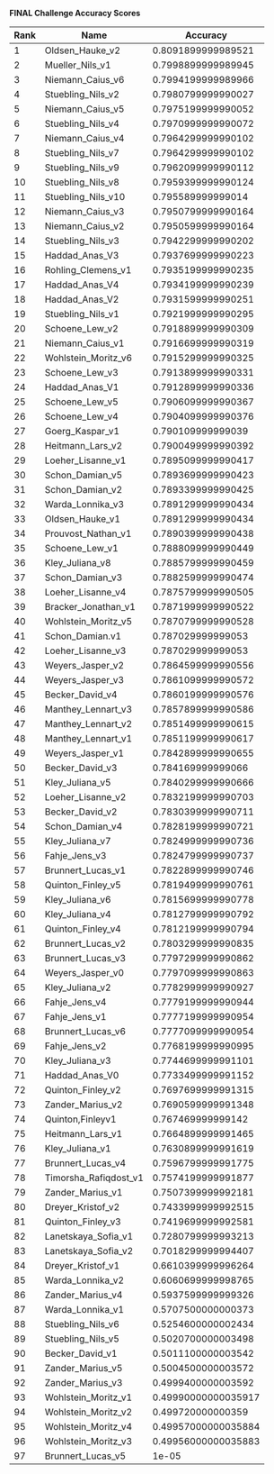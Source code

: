 **FINAL Challenge Accuracy Scores**



|Rank|Name|Accuracy|
|----|-----|---|
|1|Oldsen_Hauke_v2|0.8091899999989521|
|2|Mueller_Nils_v1|0.7998899999989945|
|3|Niemann_Caius_v6|0.7994199999989966|
|4|Stuebling_Nils_v2|0.7980799999990027|
|5|Niemann_Caius_v5|0.7975199999990052|
|6|Stuebling_Nils_v4|0.7970999999990072|
|7|Niemann_Caius_v4|0.7964299999990102|
|8|Stuebling_Nils_v7|0.7964299999990102|
|9|Stuebling_Nils_v9|0.7962099999990112|
|10|Stuebling_Nils_v8|0.7959399999990124|
|11|Stuebling_Nils_v10|0.795589999999014|
|12|Niemann_Caius_v3|0.7950799999990164|
|13|Niemann_Caius_v2|0.7950599999990164|
|14|Stuebling_Nils_v3|0.7942299999990202|
|15|Haddad_Anas_V3|0.7937699999990223|
|16|Rohling_Clemens_v1|0.7935199999990235|
|17|Haddad_Anas_V4|0.7934199999990239|
|18|Haddad_Anas_V2|0.7931599999990251|
|19|Stuebling_Nils_v1|0.7921999999990295|
|20|Schoene_Lew_v2|0.7918899999990309|
|21|Niemann_Caius_v1|0.7916699999990319|
|22|Wohlstein_Moritz_v6|0.7915299999990325|
|23|Schoene_Lew_v3|0.7913899999990331|
|24|Haddad_Anas_V1|0.7912899999990336|
|25|Schoene_Lew_v5|0.7906099999990367|
|26|Schoene_Lew_v4|0.7904099999990376|
|27|Goerg_Kaspar_v1|0.790109999999039|
|28|Heitmann_Lars_v2|0.7900499999990392|
|29|Loeher_Lisanne_v1|0.7895099999990417|
|30|Schon_Damian_v5|0.7893699999990423|
|31|Schon_Damian_v2|0.7893399999990425|
|32|Warda_Lonnika_v3|0.7891299999990434|
|33|Oldsen_Hauke_v1|0.7891299999990434|
|34|Prouvost_Nathan_v1|0.7890399999990438|
|35|Schoene_Lew_v1|0.7888099999990449|
|36|Kley_Juliana_v8|0.7885799999990459|
|37|Schon_Damian_v3|0.7882599999990474|
|38|Loeher_Lisanne_v4|0.7875799999990505|
|39|Bracker_Jonathan_v1|0.7871999999990522|
|40|Wohlstein_Moritz_v5|0.7870799999990528|
|41|Schon_Damian.v1|0.787029999999053|
|42|Loeher_Lisanne_v3|0.787029999999053|
|43|Weyers_Jasper_v2|0.7864599999990556|
|44|Weyers_Jasper_v3|0.7861099999990572|
|45|Becker_David_v4|0.7860199999990576|
|46|Manthey_Lennart_v3|0.7857899999990586|
|47|Manthey_Lennart_v2|0.7851499999990615|
|48|Manthey_Lennart_v1|0.7851199999990617|
|49|Weyers_Jasper_v1|0.7842899999990655|
|50|Becker_David_v3|0.784169999999066|
|51|Kley_Juliana_v5|0.7840299999990666|
|52|Loeher_Lisanne_v2|0.7832199999990703|
|53|Becker_David_v2|0.7830399999990711|
|54|Schon_Damian_v4|0.7828199999990721|
|55|Kley_Juliana_v7|0.7824999999990736|
|56|Fahje_Jens_v3|0.7824799999990737|
|57|Brunnert_Lucas_v1|0.7822899999990746|
|58|Quinton_Finley_v5|0.7819499999990761|
|59|Kley_Juliana_v6|0.7815699999990778|
|60|Kley_Juliana_v4|0.7812799999990792|
|61|Quinton_Finley_v4|0.7812199999990794|
|62|Brunnert_Lucas_v2|0.7803299999990835|
|63|Brunnert_Lucas_v3|0.7797299999990862|
|64|Weyers_Jasper_v0|0.7797099999990863|
|65|Kley_Juliana_v2|0.7782999999990927|
|66|Fahje_Jens_v4|0.7779199999990944|
|67|Fahje_Jens_v1|0.7777199999990954|
|68|Brunnert_Lucas_v6|0.7777099999990954|
|69|Fahje_Jens_v2|0.7768199999990995|
|70|Kley_Juliana_v3|0.7744699999991101|
|71|Haddad_Anas_V0|0.7733499999991152|
|72|Quinton_Finley_v2|0.7697699999991315|
|73|Zander_Marius_v2|0.7690599999991348|
|74|Quinton,Finleyv1|0.767469999999142|
|75|Heitmann_Lars_v1|0.7664899999991465|
|76|Kley_Juliana_v1|0.7630899999991619|
|77|Brunnert_Lucas_v4|0.7596799999991775|
|78|Timorsha_Rafiqdost_v1|0.7574199999991877|
|79|Zander_Marius_v1|0.7507399999992181|
|80|Dreyer_Kristof_v2|0.7433999999992515|
|81|Quinton_Finley_v3|0.7419699999992581|
|82|Lanetskaya_Sofia_v1|0.7280799999993213|
|83|Lanetskaya_Sofia_v2|0.7018299999994407|
|84|Dreyer_Kristof_v1|0.6610399999996264|
|85|Warda_Lonnika_v2|0.6060699999998765|
|86|Zander_Marius_v4|0.5937599999999326|
|87|Warda_Lonnika_v1|0.5707500000000373|
|88|Stuebling_Nils_v6|0.5254600000002434|
|89|Stuebling_Nils_v5|0.5020700000003498|
|90|Becker_David_v1|0.5011100000003542|
|91|Zander_Marius_v5|0.5004500000003572|
|92|Zander_Marius_v3|0.4999400000003592|
|93|Wohlstein_Moritz_v1|0.49990000000035917|
|94|Wohlstein_Moritz_v2|0.499720000000359|
|95|Wohlstein_Moritz_v4|0.49957000000035884|
|96|Wohlstein_Moritz_v3|0.49956000000035883|
|97|Brunnert_Lucas_v5|1e-05|

